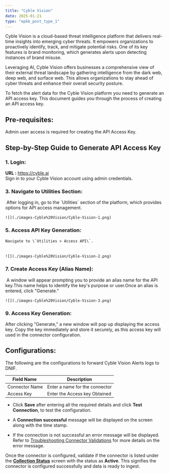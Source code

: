 ```yaml
---
title: "Cyble Vision"
date: 2025-01-21
type: "epkb_post_type_1"
---
```


Cyble Vision is a cloud-based threat intelligence platform that delivers real-time insights into emerging cyber threats. It empowers organizations to proactively identify, track, and mitigate potential risks. One of its key features is brand monitoring, which generates alerts upon detecting instances of brand misuse.

Leveraging AI, Cyble Vision offers businesses a comprehensive view of their external threat landscape by gathering intelligence from the dark web, deep web, and surface web. This allows organizations to stay ahead of cyber threats and enhance their overall security posture.

To fetch the alert data for the Cyble Vision platform you need to generate an API access key. This document guides you through the process of creating an API access key.

## **Pre-requisites:**

Admin user access is required for creating the API Access Key.

## **Step-by-Step Guide to Generate API Access Key**

### 1. **Login**:  
**URL :** https://cyble.ai  
    Sign in to your Cyble Vision account using admin credentials.

### 3. **Navigate to Utilities Section:**
 After logging in, go to the \`Utilities\` section of the platform, which provides options for API access management.  
      
      
    ![](./images-Cyble%20Vision/Cyble-Vision-1.png)  
      
    

### 5. **Access API Key Generation:**    
    Navigate to \`Utilities > Access API\`.  
      
      
    ![](./images-Cyble%20Vision/Cyble-Vision-2.png)  
      
    

### 7. **Create Access Key (Alias Name):**
  A window will appear prompting you to provide an alias name for the API key.This name helps to identify the key's purpose or user.Once an alias is entered, click "Generate."  
      
      
    ![](./images-Cyble%20Vision/Cyble-Vision-3.png)  
      
    

### 9. **Access Key Generation:**  
After clicking "Generate," a new window will pop up displaying the access key. Copy the key immediately and store it securely, as this access key will used in the connector configuration.

## **Configurations:**

<!-- TODO: Fix broken image link below. Original path: ./images-Cyble%20Vision/Cyble-Vision-4.png -->
<!-- ![](./images-Cyble%20Vision/Cyble-Vision-4.png) -->

The following are the configurations to forward Cyble Vision Alerts logs to DNIF.‌

| **Field Name**  | **Description** |
| --- | --- |
| Connector Name | Enter a name for the connector |
| Access Key | Enter the Access key Obtained |

- Click **Save** after entering all the required details and click **Test Connection**, to test the configuration.

- A **Connection successful** message will be displayed on the screen along with the time stamp.

- If the connection is not successful an error message will be displayed. Refer to [Troubleshooting Connector Validations](https://dnif.it/kb/troubleshooting-and-debugging/troubleshooting-connector-validations/) for more details on the error message.

Once the connector is configured, validate if the connector is listed under the **[Collection Status](https://dnif.it/kb/operations/collection-status/)** screen with the status as **Active**. This signifies the connector is configured successfully and data is ready to ingest.
